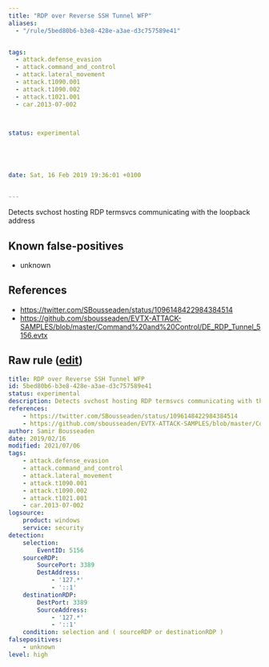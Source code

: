 ```yaml
---
title: "RDP over Reverse SSH Tunnel WFP"
aliases:
  - "/rule/5bed80b6-b3e8-428e-a3ae-d3c757589e41"


tags:
  - attack.defense_evasion
  - attack.command_and_control
  - attack.lateral_movement
  - attack.t1090.001
  - attack.t1090.002
  - attack.t1021.001
  - car.2013-07-002



status: experimental





date: Sat, 16 Feb 2019 19:36:01 +0100


---
```


Detects svchost hosting RDP termsvcs communicating with the loopback address

<!--more-->


## Known false-positives

* unknown



## References

* https://twitter.com/SBousseaden/status/1096148422984384514
* https://github.com/sbousseaden/EVTX-ATTACK-SAMPLES/blob/master/Command%20and%20Control/DE_RDP_Tunnel_5156.evtx


## Raw rule ([edit](https://github.com/SigmaHQ/sigma/edit/master/rules/windows/builtin/security/win_rdp_reverse_tunnel.yml))
```yaml
title: RDP over Reverse SSH Tunnel WFP
id: 5bed80b6-b3e8-428e-a3ae-d3c757589e41
status: experimental
description: Detects svchost hosting RDP termsvcs communicating with the loopback address
references:
    - https://twitter.com/SBousseaden/status/1096148422984384514
    - https://github.com/sbousseaden/EVTX-ATTACK-SAMPLES/blob/master/Command%20and%20Control/DE_RDP_Tunnel_5156.evtx
author: Samir Bousseaden
date: 2019/02/16
modified: 2021/07/06
tags:
    - attack.defense_evasion
    - attack.command_and_control
    - attack.lateral_movement
    - attack.t1090.001
    - attack.t1090.002
    - attack.t1021.001
    - car.2013-07-002
logsource:
    product: windows
    service: security
detection:
    selection:
        EventID: 5156
    sourceRDP:
        SourcePort: 3389
        DestAddress:
            - '127.*'
            - '::1'
    destinationRDP:
        DestPort: 3389
        SourceAddress:
            - '127.*'
            - '::1'
    condition: selection and ( sourceRDP or destinationRDP )
falsepositives:
    - unknown
level: high

```
